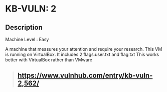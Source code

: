 #  KB-VULN: 2
## Description 

Machine Level : Easy

A machine that measures your attention and require your research. This VM is running on VirtualBox. It includes 2 flags:user.txt and flag.txt
This works better with VirtualBox rather than VMware 

> ## https://www.vulnhub.com/entry/kb-vuln-2,562/
